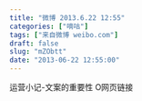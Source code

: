 ```yaml
---
title: "微博 2013.6.22 12:55"
categories: ["嘀咕"]
tags: ["来自微博 weibo.com"]
draft: false
slug: "mZObtt"
date: "2013-06-22 12:55:00"
---
```


<p>运营小记-文案的重要性 O网页链接 ​​​​</p>
